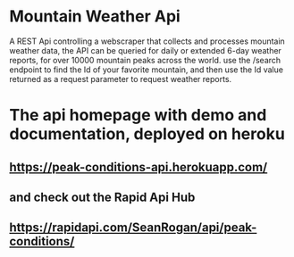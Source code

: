 # Mountain Weather Api
A REST Api controlling a webscraper that collects and processes mountain weather data, 
the API can be queried for daily or extended 6-day weather reports, for over 10000 mountain peaks across the world. use the /search endpoint to find the Id of your favorite mountain, and then use the Id value returned as a request parameter to request weather reports.

# The api homepage with demo and documentation, deployed on heroku
## https://peak-conditions-api.herokuapp.com/

## and check out the Rapid Api Hub
## https://rapidapi.com/SeanRogan/api/peak-conditions/
